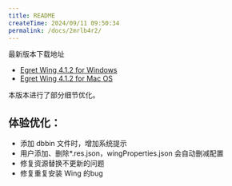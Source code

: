 ```yaml
---
title: README
createTime: 2024/09/11 09:50:34
permalink: /docs/2mrlb4r2/
---
```

最新版本下载地址

- [Egret Wing 4.1.2 for Windows](http://tool.egret-labs.org/EgretWing/electron/EgretWing-v4.1.2.exe?d=0707)
- [Egret Wing 4.1.2 for Mac OS](http://tool.egret-labs.org/EgretWing/electron/EgretWing-v4.1.2.dmg?d=0707)

本版本进行了部分细节优化。

## 体验优化：

- 添加 dbbin 文件时，增加系统提示
- 用户添加、删除*.res.json，wingProperties.json 会自动删减配置
- 修复资源替换不更新的问题
- 修复重复安装 Wing 的bug
